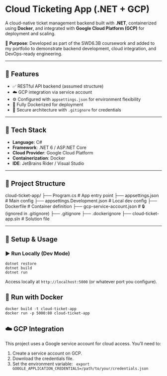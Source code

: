 # Cloud Ticketing App (.NET + GCP)

A cloud-native ticket management backend built with **.NET**, containerized using **Docker**, and integrated with **Google Cloud Platform (GCP)** for deployment and scaling.

📌 **Purpose**: Developed as part of the SWD6.3B coursework and added to my portfolio to demonstrate backend development, cloud integration, and DevOps-ready engineering.

---

## 🚀 Features

- ✅ RESTful API backend (assumed structure)
- ☁️ GCP integration via service account
- ⚙️ Configured with `appsettings.json` for environment flexibility
- 🐳 Fully Dockerized for deployment
- 🔐 Secure architecture with `.gitignore` for credentials

---

## 🧰 Tech Stack

- **Language**: C#
- **Framework**: .NET 6 / ASP.NET Core
- **Cloud Provider**: Google Cloud Platform
- **Containerization**: Docker
- **IDE**: JetBrains Rider / Visual Studio

---

## 📁 Project Structure
cloud-ticket-app/
├── Program.cs # App entry point
├── appsettings.json # Main config
├── appsettings.Development.json # Local dev config
├── Dockerfile # Container definition
├── gcp-service-account.json # 🔒 (ignored in .gitignore)
├── .gitignore
├── .dockerignore
├── cloud-ticket-app.sln # Solution file

---

## 🔧 Setup & Usage

### ▶️ Run Locally (Dev Mode)

```
dotnet restore
dotnet build
dotnet run
```
Access locally at ```http://localhost:5000``` (or whatever port you configure).

## 🐳 Run with Docker
```
docker build -t cloud-ticket-app
docker run -p 5000:80 cloud-ticket-app
```
## ☁️ GCP Integration
This project uses a Google service account for cloud access. You’ll need to:
1. Create a service account on GCP.
2. Download the credentials file.
3. Set the environment variable:
``` export GOOGLE_APPLICATION_CREDENTIALS=/path/to/your/credentials.json```
